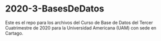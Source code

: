 # 2020-3-BasesDeDatos
Este es el repo para los archivos del Curso de Base de Datos del Tercer Cuatrimestre de 2020 para la Universidad Americana (UAM) con sede en Cartago.

